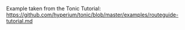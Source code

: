 Example taken from the Tonic Tutorial: https://github.com/hyperium/tonic/blob/master/examples/routeguide-tutorial.md
